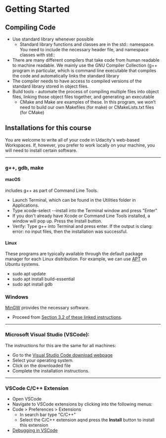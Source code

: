 # Getting Started
## Compiling Code
- Use standard library whenever possible
	- Standard library functions and classes are in the std:: namespace. You need to include the necessary header file, and namespace classes with std::
- There are many different compilers that take code from human readable to machine readable. We mainly use the GNU Compiler Collection (g++ program in particular, which is command line executable that compiles the code and automatically links the standard library
- The compiler needs to have access to compiled versions of the standard library stored in object files.
- Build tools - automate the process of compiling multiple files into object files, linking those object files together, and generating an executable
	- CMake and Make are examples of these. In this program, we won’t need to build our own Makefiles (for make) or CMakeLists.txt files (for CMake)
## Installations for this course
You are welcome to write all of your code in Udacity's web-based Workspaces. If, however, you prefer to work locally on your machine, you will need to install certain software.

---
### g++, gdb, make
#### macOS
includes g++ as part of Command Line Tools.
- Launch Terminal, which can be found in the Utilities folder in Applications.
- Type xcode-select --install into the Terminal window and press "Enter"
- If you don't already have Xcode or Command Line Tools installed, a window will pop up. Press the Install button.
- Verify: Type g++ into Terminal and press enter. If the output is clang: error: no input files, then the installation was successful.

#### Linux
These programs are typically available through the default package manager for each Linux distribution. For example, we can use [APT](https://help.ubuntu.com/lts/serverguide/apt.html) on Ubuntu systems.
- sudo apt update
- sudo apt install build-essential
- sudo apt install gdb

### Windows
[MinGW](http://www.mingw.org/) provides the necessary software.
- Proceed from [Section 3.2 of these linked instructions](https://www.cs.odu.edu/~zeil/cs250PreTest/latest/Public/installingACompiler/#installing-the-mingw-compiler).
---
### Microsoft Visual Studio (VSCode):
The instructions for this are the same for all machines:
- Go to the [Visual Studio Code download webpage](https://code.visualstudio.com/Download)
- Select your operating system.
- Click on the downloaded file
- Complete the installation instructions.

---
### VSCode C/C++ Extension
- Open VSCode
- Navigate to VSCode extensions by clicking into the following menus:
- Code > Preferences > Extensions
	- In search bar type "C/C++"
	- Select the C/C++ extension aqnd press the **Install** button to install this extension
- [Debugging in VSCode](https://code.visualstudio.com/docs/cpp/cmake-linux)
